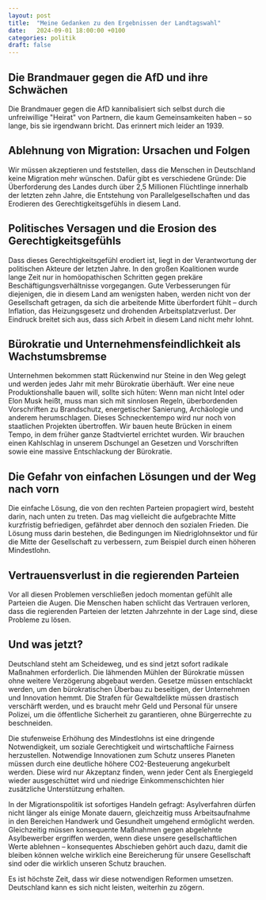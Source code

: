 ```yaml
---
layout: post
title:  "Meine Gedanken zu den Ergebnissen der Landtagswahl"
date:   2024-09-01 18:00:00 +0100
categories: politik
draft: false
---
```


## Die Brandmauer gegen die AfD und ihre Schwächen

Die Brandmauer gegen die AfD kannibalisiert sich selbst durch die unfreiwillige "Heirat" von Partnern, die kaum Gemeinsamkeiten haben – so lange, bis sie irgendwann bricht. Das erinnert mich leider an 1939.

## Ablehnung von Migration: Ursachen und Folgen

Wir müssen akzeptieren und feststellen, dass die Menschen in Deutschland keine Migration mehr wünschen. Dafür gibt es verschiedene Gründe: Die Überforderung des Landes durch über 2,5 Millionen Flüchtlinge innerhalb der letzten zehn Jahre, die Entstehung von Parallelgesellschaften und das Erodieren des Gerechtigkeitsgefühls in diesem Land.

## Politisches Versagen und die Erosion des Gerechtigkeitsgefühls

Dass dieses Gerechtigkeitsgefühl erodiert ist, liegt in der Verantwortung der politischen Akteure der letzten Jahre. In den großen Koalitionen wurde lange Zeit nur in homöopathischen Schritten gegen prekäre Beschäftigungsverhältnisse vorgegangen. Gute Verbesserungen für diejenigen, die in diesem Land am wenigsten haben, werden nicht von der Gesellschaft getragen, da sich die arbeitende Mitte überfordert fühlt – durch Inflation, das Heizungsgesetz und drohenden Arbeitsplatzverlust. Der Eindruck breitet sich aus, dass sich Arbeit in diesem Land nicht mehr lohnt.

## Bürokratie und Unternehmensfeindlichkeit als Wachstumsbremse

Unternehmen bekommen statt Rückenwind nur Steine in den Weg gelegt und werden jedes Jahr mit mehr Bürokratie überhäuft. Wer eine neue Produktionshalle bauen will, sollte sich hüten: Wenn man nicht Intel oder Elon Musk heißt, muss man sich mit sinnlosen Regeln, überbordenden Vorschriften zu Brandschutz, energetischer Sanierung, Archäologie und anderem herumschlagen. Dieses Schneckentempo wird nur noch von staatlichen Projekten übertroffen. Wir bauen heute Brücken in einem Tempo, in dem früher ganze Stadtviertel errichtet wurden. Wir brauchen einen Kahlschlag in unserem Dschungel an Gesetzen und Vorschriften sowie eine massive Entschlackung der Bürokratie.

## Die Gefahr von einfachen Lösungen und der Weg nach vorn

Die einfache Lösung, die von den rechten Parteien propagiert wird, besteht darin, nach unten zu treten. Das mag vielleicht die aufgebrachte Mitte kurzfristig befriedigen, gefährdet aber dennoch den sozialen Frieden. Die Lösung muss darin bestehen, die Bedingungen im Niedriglohnsektor und für die Mitte der Gesellschaft zu verbessern, zum Beispiel durch einen höheren Mindestlohn.

## Vertrauensverlust in die regierenden Parteien

Vor all diesen Problemen verschließen jedoch momentan gefühlt alle Parteien die Augen. Die Menschen haben schlicht das Vertrauen verloren, dass die regierenden Parteien der letzten Jahrzehnte in der Lage sind, diese Probleme zu lösen.

## Und was jetzt?

Deutschland steht am Scheideweg, und es sind jetzt sofort radikale Maßnahmen erforderlich. Die lähmenden Mühlen der Bürokratie müssen ohne weitere Verzögerung abgebaut werden. Gesetze müssen entschlackt werden, um den bürokratischen Überbau zu beseitigen, der Unternehmen und Innovation hemmt. Die Strafen für Gewaltdelikte müssen drastisch verschärft werden, und es braucht mehr Geld und Personal für unsere Polizei, um die öffentliche Sicherheit zu garantieren, ohne Bürgerrechte zu beschneiden.

Die stufenweise Erhöhung des Mindestlohns ist eine dringende Notwendigkeit, um soziale Gerechtigkeit und wirtschaftliche Fairness herzustellen. Notwendige Innovationen zum Schutz unseres Planeten müssen durch eine deutliche höhere CO2-Besteuerung angekurbelt werden. Diese wird nur Akzeptanz finden, wenn jeder Cent als Energiegeld wieder ausgeschüttet wird und niedrige Einkommenschichten hier zusätzliche Unterstützung erhalten.

In der Migrationspolitik ist sofortiges Handeln gefragt: Asylverfahren dürfen nicht länger als einige Monate dauern, gleichzeitig muss Arbeitsaufnahme in den Bereichen Handwerk und Gesundheit umgehend ermöglicht werden. Gleichzeitig müssen konsequente Maßnahmen gegen abgelehnte Asylbewerber ergriffen werden, wenn diese unsere gesellschaftlichen Werte ablehnen – konsequentes Abschieben gehört auch dazu, damit die bleiben können welche wirklich eine Bereicherung für unsere Gesellschaft sind oder die wirklich unseren Schutz brauchen.

Es ist höchste Zeit, dass wir diese notwendigen Reformen umsetzen. Deutschland kann es sich nicht leisten, weiterhin zu zögern.

